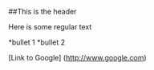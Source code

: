 ##This is the header

Here is some regular text

*bullet 1
*bullet 2

[Link to Google] (http://www.google.com)
